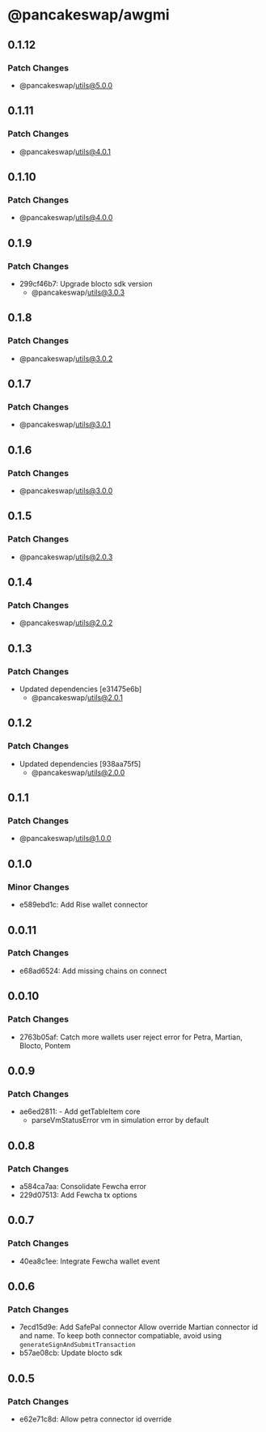 # @pancakeswap/awgmi

## 0.1.12

### Patch Changes

- @pancakeswap/utils@5.0.0

## 0.1.11

### Patch Changes

- @pancakeswap/utils@4.0.1

## 0.1.10

### Patch Changes

- @pancakeswap/utils@4.0.0

## 0.1.9

### Patch Changes

- 299cf46b7: Upgrade blocto sdk version
  - @pancakeswap/utils@3.0.3

## 0.1.8

### Patch Changes

- @pancakeswap/utils@3.0.2

## 0.1.7

### Patch Changes

- @pancakeswap/utils@3.0.1

## 0.1.6

### Patch Changes

- @pancakeswap/utils@3.0.0

## 0.1.5

### Patch Changes

- @pancakeswap/utils@2.0.3

## 0.1.4

### Patch Changes

- @pancakeswap/utils@2.0.2

## 0.1.3

### Patch Changes

- Updated dependencies [e31475e6b]
  - @pancakeswap/utils@2.0.1

## 0.1.2

### Patch Changes

- Updated dependencies [938aa75f5]
  - @pancakeswap/utils@2.0.0

## 0.1.1

### Patch Changes

- @pancakeswap/utils@1.0.0

## 0.1.0

### Minor Changes

- e589ebd1c: Add Rise wallet connector

## 0.0.11

### Patch Changes

- e68ad6524: Add missing chains on connect

## 0.0.10

### Patch Changes

- 2763b05af: Catch more wallets user reject error for Petra, Martian, Blocto, Pontem

## 0.0.9

### Patch Changes

- ae6ed2811: - Add getTableItem core
  - parseVmStatusError vm in simulation error by default

## 0.0.8

### Patch Changes

- a584ca7aa: Consolidate Fewcha error
- 229d07513: Add Fewcha tx options

## 0.0.7

### Patch Changes

- 40ea8c1ee: Integrate Fewcha wallet event

## 0.0.6

### Patch Changes

- 7ecd15d9e: Add SafePal connector
  Allow override Martian connector id and name. To keep both connector compatiable, avoid using `generateSignAndSubmitTransaction`
- b57ae08cb: Update blocto sdk

## 0.0.5

### Patch Changes

- e62e71c8d: Allow petra connector id override

